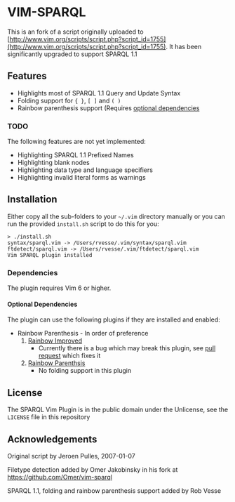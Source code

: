 # VIM-SPARQL

This is an fork of a script originally uploaded to [http://www.vim.org/scripts/script.php?script_id=1755](http://www.vim.org/scripts/script.php?script_id=1755).  It has been significantly upgraded to support SPARQL 1.1

## Features

- Highlights most of SPARQL 1.1 Query and Update Syntax
- Folding support for `{ }`, `[ ]` and `( )`
- Rainbow parenthesis support (Requires [optional dependencies](#optional-dependencies)

### TODO

The following features are not yet implemented:

- Highlighting SPARQL 1.1 Prefixed Names
- Highlighting blank nodes
- Highlighting data type and language specifiers
- Highlighting invalid literal forms as warnings

## Installation

Either copy all the sub-folders to your `~/.vim` directory manually or you can run the provided `install.sh` script to do this for you:

    > ./install.sh
    syntax/sparql.vim -> /Users/rvesse/.vim/syntax/sparql.vim
    ftdetect/sparql.vim -> /Users/rvesse/.vim/ftdetect/sparql.vim
    Vim SPARQL plugin installed

### Dependencies

The plugin requires Vim 6 or higher.

#### Optional Dependencies

The plugin can use the following plugins if they are installed and enabled:

- Rainbow Parenthesis - In order of preference
    1. [Rainbow Improved](https://github.com/oblitum/rainbow)
        - Currently there is a bug which may break this plugin, see [pull request](https://github.com/oblitum/rainbow/pull/13) which fixes it
    1. [Rainbow Parenthsis](http://www.vim.org/scripts/script.php?script_id=1561)
        - No folding support in this plugin

## License

The SPARQL Vim Plugin is in the public domain under the Unlicense, see the `LICENSE` file in this repository

## Acknowledgements

Original script by Jeroen Pulles, 2007-01-07

Filetype detection added by Omer Jakobinsky in his fork at https://github.com/Omer/vim-sparql

SPARQL 1.1, folding and rainbow parenthesis support added by Rob Vesse
